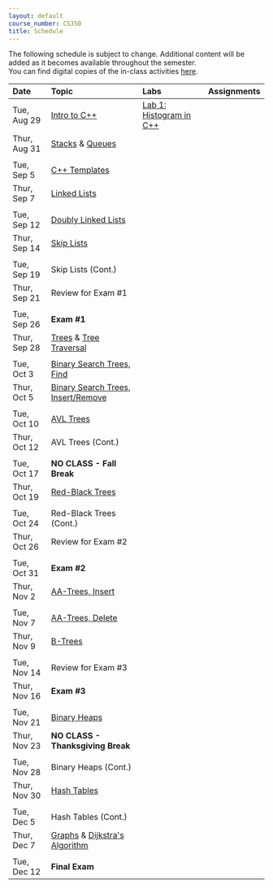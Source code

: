 ```yaml
---
layout: default
course_number: CS350
title: Schedule
---
```


The following schedule is subject to change.
Additional content will be added as it becomes available throughout the semester.<br>
You can find digital copies of the in-class activities [here](activities.html).<br>

<script type="text/javascript">document.write(String(window.dates[0]));</script>
<script type="text/javascript">document.write(String(window.dates[1]));</script>
<script type="text/javascript">document.write(String(window.dates[2]));</script>
<script type="text/javascript">document.write(String(window.dates[3]));</script>
<script type="text/javascript">document.write(String(window.dates[4]));</script>
<script type="text/javascript">document.write(String(window.dates[4]));</script>


**Date**       | **Topic**                                                                                     |  **Labs**                                                   |  **Assignments**                                                           
:--------------|:----------------------------------------------------------------------------------------------|:------------------------------------------------------------|:-----------------------------------------------------------------------    
Tue, Aug 29    |  [Intro to C++](lectures/intro_to_C++.html)                                                   |  [Lab 1: Histogram in C++](labs/lab01.html)                 |                                                                          <!-- [Lab 1: Histogram in C++](labs/lab01.html) -->
Thur, Aug 31   |  [Stacks](lectures/Stacks_lecture.pdf) & [Queues](lectures/Queues_lecture.pdf)                |       |     <!-- Stacks & Queues Activity --> <!-- [Lab 2: Postfix expression evaluator](labs/lab02.html) --> <!-- [Integer Array Stack (Due Sep 11  by 11:59 PM)](assign/assign01.html) -->
||| <!-- ############################################################################################################################################################################################################################################## -->                                                                            
Tue, Sep 5     |  [C++ Templates](lectures/C++_templates.html)                                                 |             |                                                                          <!-- [Lab 3: Value semantics in C++](labs/lab03.html) -->
Thur, Sep  7   |  [Linked Lists](lectures/LinkedList_lecture.pdf)                                              |                                                             |                                                                          <!-- [Lab 4: Benchmarking vector and list](labs/lab04.html) -->
||| <!-- ############################################################################################################################################################################################################################################## -->                                                                            
Tue, Sep 12    |  [Doubly Linked Lists](lectures/DoublyLinkedList_lecture.pdf)                                 |         |                                                                          <!-- [Lab 5: Linked list implementation](labs/lab05.html) --> <!-- [Doubly Linked List (Due Sep 18 by 11:59 PM)](assign/assign02.html) -->
Thur, Sep 14   |  [Skip Lists](lectures/Skip_Lists.pdf)                                                        |                                                             |       <!-- SkipList Find Activity -->
||| <!-- ############################################################################################################################################################################################################################################## -->                                                                            
Tue, Sep 19    |  Skip Lists (Cont.)                                                                           |                                                             |                                                                          <!-- SkipList Insert Activity --> <!-- [SkipList (Due Sep 27 by 11:59 PM)](assign/assign03.html) -->
Thur, Sep 21   |  Review for Exam #1                                                                           |                                                             |                                                                            
||| <!-- ############################################################################################################################################################################################################################################## -->                                                                            
Tue, Sep 26    |  **Exam #1**                                                                                  |                                                             |                                                                            
Thur, Sep 28   |  [Trees](lectures/Trees_lecture.pdf) & [Tree Traversal](lectures/Tree_Traversal_lecture.pdf)  |   |                 <!--[Lab 6: Binary tree traversal algorithms](labs/lab06.html) --> <!-- [RandomArt (Due Oct 9 by 11:59 PM)](assign/assign04.html) -->
||| <!-- ############################################################################################################################################################################################################################################## -->                                                                            
Tue, Oct 3     |  [Binary Search Trees, Find](lectures/Binary_Search_Trees.pdf)                                |                                                             |                                                                            
Thur, Oct 5    |  [Binary Search Trees, Insert/Remove](lectures/Binary_Search_Trees.pdf)                       |                                                             |                                                                          <!-- BST Remove Activity -->
||| <!-- ############################################################################################################################################################################################################################################## -->                                                                            
Tue, Oct 10    |  [AVL Trees](lectures/AVL_Trees.pdf)                                                          |                                                             |                      <!-- AVL Insert Activity --> <!-- [BST (Due Oct 27 by 11:59 PM)](assign/assign05.html) -->
Thur, Oct 12   |  AVL Trees (Cont.)                                                                            |                                                             |                                                                          <!-- AVL Remove Activity -->
||| <!-- ############################################################################################################################################################################################################################################## -->                                                                            
Tue, Oct 17    |  **NO CLASS - Fall Break**                                                                    |                                                             |                                                                            
Thur, Oct 19   |  [Red-Black Trees](lectures/Red-Black_Trees.pdf)                                              |                                                             |                                                                          <!-- RB Insert Activity #1 -->
||| <!-- ############################################################################################################################################################################################################################################## -->                                                                            
Tue, Oct 24    |  Red-Black Trees (Cont.)                                                                      |                                                             |                                                                          <!-- RB Insert Activity #2 -->
Thur, Oct 26   |  Review for Exam #2                                                                           |                                                             |                                                                            
||| <!-- ############################################################################################################################################################################################################################################## -->                                                                            
Tue, Oct 31    |  **Exam #2**                                                                                  |                                                             |                                                                            
Thur, Nov 2    |  [AA-Trees, Insert](lectures/AA-tree_lecture.pdf)                                             |                                                             |                   <!-- AA Insert Activity --> <!-- [AATree (Due Nov 14 by 11:59 PM)](assign/assign06.html) -->
||| <!-- ############################################################################################################################################################################################################################################## -->                                                                            
Tue, Nov 7     |  [AA-Trees, Delete](lectures/AA-tree_lecture.pdf)                                             |                                                             |                                                                          <!-- AA Delete Activity -->
Thur, Nov 9    |  [B-Trees](lectures/B-Trees.pdf)                                                              |                                                             |                                                                          <!-- B-Trees Activity -->
||| <!-- ############################################################################################################################################################################################################################################## -->                                                                            
Tue, Nov 14    |  Review for Exam #3                                                                           |                                                             |                                                                            
Thur, Nov 16   |  **Exam #3**                                                                                  |                                                             |                                                                            
||| <!-- ############################################################################################################################################################################################################################################## -->                                                                            
Tue, Nov 21    |  [Binary Heaps](lectures/Heaps.pdf)                                                           |                                                             |               <!-- Binary Heap Activity --> <!-- [Binary Heap (Due Dec 4 by 11:59 PM)](assign/assign07.html) -->
Thur, Nov 23   |  **NO CLASS - Thanksgiving Break**                                                            |                                                             |                                                                            
||| <!-- ############################################################################################################################################################################################################################################## -->                                                                            
Tue, Nov 28    |  Binary Heaps (Cont.)                                                                         |                                                             |                                                                            
Thur, Nov 30   |  [Hash Tables](lectures/Hash_Tables.pdf)                                                      |                                                             |               <!-- Hash Tables Activity --> <!-- [Hash Table (Due Dec 11 by 11:59 PM)](assign/assign08.html) -->
||| <!-- ############################################################################################################################################################################################################################################## -->                                                                            
Tue, Dec  5    |  Hash Tables (Cont.)                                                                          |                                                             |                                                                            
Thur, Dec 7    |  [Graphs](lectures/Graphs.pdf) & [Dijkstra's Algorithm](lectures/Dijkstras_Algorithm.pdf)     |                                                             |                                                                            
||| <!-- ############################################################################################################################################################################################################################################## -->                                                                            
Tue, Dec 12    |  **Final Exam**                                                                               |                                                             |                                                                        
